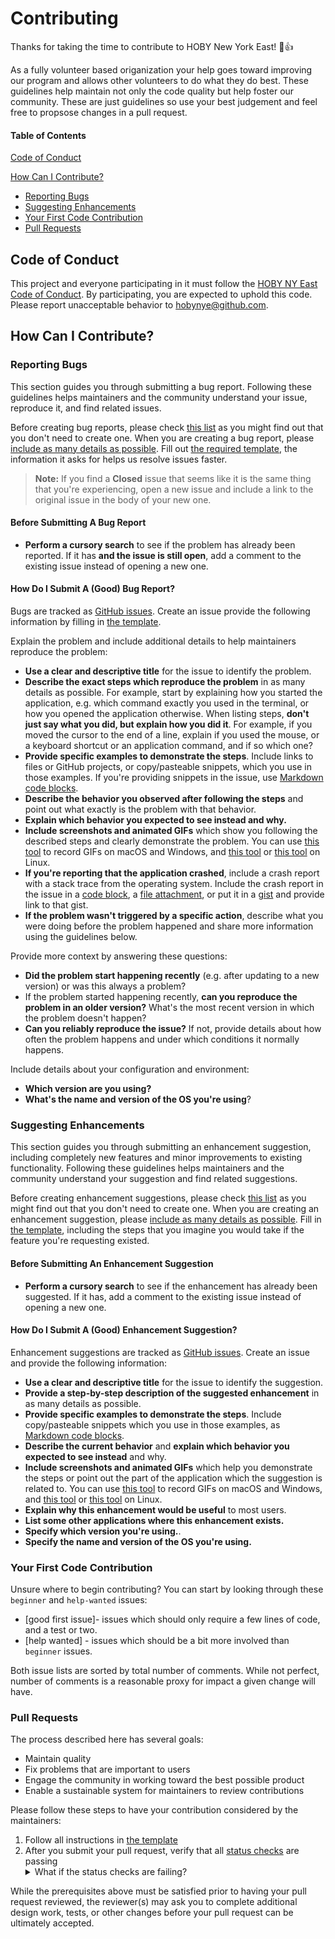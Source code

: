 # Contributing

Thanks for taking the time to contribute to HOBY New York East! :tada::+1:

As a fully volunteer based origanization your help goes toward improving our program and allows other volunteers to 
do what they do best. These guidelines help maintain not only the code quality but help foster our community. These are
just guidelines so use your best judgement and feel free to propsose changes in a pull request.

#### Table of Contents

[Code of Conduct](#code-of-conduct)

[How Can I Contribute?](#how-can-i-contribute)
  * [Reporting Bugs](#reporting-bugs)
  * [Suggesting Enhancements](#suggesting-enhancements)
  * [Your First Code Contribution](#your-first-code-contribution)
  * [Pull Requests](#pulls-requests)
  
## Code of Conduct

This project and everyone participating in it must follow the [HOBY NY East Code of Conduct](CODE_OF_CONDUCT.md). By 
participating, you are expected to uphold this code. Please report unacceptable behavior to 
[hobynye@github.com](mailto:hobynye@github.com).

## How Can I Contribute?

### Reporting Bugs

This section guides you through submitting a bug report. Following these guidelines helps maintainers and the community 
understand your issue, reproduce it, and find related issues.

Before creating bug reports, please check [this list](#before-submitting-a-bug-report) as you might find out that you 
don't need to create one. When you are creating a bug report, please 
[include as many details as possible](#how-do-i-submit-a-good-bug-report). Fill out [the required template](.github/ISSUE_TEMPLATE/bug_report.md),
the information it asks for helps us resolve issues faster.

> **Note:** If you find a **Closed** issue that seems like it is the same thing that you're experiencing, open a new issue and 
include a link to the original issue in the body of your new one.

#### Before Submitting A Bug Report

* **Perform a cursory search** to see if the problem has already been reported. If it has **and the issue is still open**, add 
a comment to the existing issue instead of opening a new one.

#### How Do I Submit A (Good) Bug Report?

Bugs are tracked as [GitHub issues](https://guides.github.com/features/issues/). Create an issue provide the following 
information by filling in [the template](.github/ISSUE_TEMPLATE/bug_report.md).

Explain the problem and include additional details to help maintainers reproduce the problem:

* **Use a clear and descriptive title** for the issue to identify the problem.
* **Describe the exact steps which reproduce the problem** in as many details as possible. For example, start by explaining 
how you started the application, e.g. which command exactly you used in the terminal, or how you opened the application otherwise. 
When listing steps, **don't just say what you did, but explain how you did it**. For example, if you moved the cursor to the end 
of a line, explain if you used the mouse, or a keyboard shortcut or an application command, and if so which one?
* **Provide specific examples to demonstrate the steps**. Include links to files or GitHub projects, or copy/pasteable snippets, 
which you use in those examples. If you're providing snippets in the issue, use 
[Markdown code blocks](https://help.github.com/articles/markdown-basics/#multiple-lines).
* **Describe the behavior you observed after following the steps** and point out what exactly is the problem with that behavior.
* **Explain which behavior you expected to see instead and why.**
* **Include screenshots and animated GIFs** which show you following the described steps and clearly demonstrate the problem. 
You can use [this tool](https://www.cockos.com/licecap/) to record GIFs on macOS and Windows, and 
[this tool](https://github.com/colinkeenan/silentcast) or [this tool](https://github.com/GNOME/byzanz) on Linux.
* **If you're reporting that the application crashed**, include a crash report with a stack trace from the operating system. 
Include the crash report in the issue in a [code block](https://help.github.com/articles/markdown-basics/#multiple-lines), 
a [file attachment](https://help.github.com/articles/file-attachments-on-issues-and-pull-requests/), or put it in a 
[gist](https://gist.github.com/) and provide link to that gist.
* **If the problem wasn't triggered by a specific action**, describe what you were doing before the problem happened and 
share more information using the guidelines below.

Provide more context by answering these questions:

* **Did the problem start happening recently** (e.g. after updating to a new version) or was this always a problem?
* If the problem started happening recently, **can you reproduce the problem in an older version?** What's the most 
recent version in which the problem doesn't happen?
* **Can you reliably reproduce the issue?** If not, provide details about how often the problem happens and under which conditions 
it normally happens.

Include details about your configuration and environment:

* **Which version are you using?** 
* **What's the name and version of the OS you're using**?

### Suggesting Enhancements

This section guides you through submitting an enhancement suggestion, including completely new features and minor improvements to 
existing functionality. Following these guidelines helps maintainers and the community understand your suggestion and find related
suggestions.

Before creating enhancement suggestions, please check [this list](#before-submitting-an-enhancement-suggestion) as you might find
out that you don't need to create one. When you are creating an enhancement suggestion, please 
[include as many details as possible](#how-do-i-submit-a-good-enhancement-suggestion). Fill in [the template](.github/ISSUE_TEMPLATE/feature_request.md), 
including the steps that you imagine you would take if the feature you're requesting existed.

#### Before Submitting An Enhancement Suggestion

* **Perform a cursory search** to see if the enhancement has already been suggested. If it has, add a comment to the existing 
issue instead of opening a new one.

#### How Do I Submit A (Good) Enhancement Suggestion?

Enhancement suggestions are tracked as [GitHub issues](https://guides.github.com/features/issues/). Create an issue and provide
the following information:

* **Use a clear and descriptive title** for the issue to identify the suggestion.
* **Provide a step-by-step description of the suggested enhancement** in as many details as possible.
* **Provide specific examples to demonstrate the steps**. Include copy/pasteable snippets which you use in those examples, as 
[Markdown code blocks](https://help.github.com/articles/markdown-basics/#multiple-lines).
* **Describe the current behavior** and **explain which behavior you expected to see instead** and why.
* **Include screenshots and animated GIFs** which help you demonstrate the steps or point out the part of the application which 
the suggestion is related to. You can use [this tool](https://www.cockos.com/licecap/) to record GIFs on macOS and Windows, and 
[this tool](https://github.com/colinkeenan/silentcast) or [this tool](https://github.com/GNOME/byzanz) on Linux.
* **Explain why this enhancement would be useful** to most users.
* **List some other applications where this enhancement exists.**
* **Specify which version you're using.**.
* **Specify the name and version of the OS you're using.**

### Your First Code Contribution

Unsure where to begin contributing? You can start by looking through these `beginner` and `help-wanted` issues:

* [good first issue]- issues which should only require a few lines of code, and a test or two.
* [help wanted] - issues which should be a bit more involved than `beginner` issues.

Both issue lists are sorted by total number of comments. While not perfect, number of comments is a reasonable proxy for impact
a given change will have.

### Pull Requests

The process described here has several goals:

- Maintain quality
- Fix problems that are important to users
- Engage the community in working toward the best possible product
- Enable a sustainable system for maintainers to review contributions

Please follow these steps to have your contribution considered by the maintainers:

1. Follow all instructions in [the template](.github/ISSUE_TEMPLATE/feature_request.md)
2. After you submit your pull request, verify that all [status checks](https://help.github.com/articles/about-status-checks/) 
are passing <details><summary>What if the status checks are failing?</summary>If a status check is failing, and you believe that 
the failure is unrelated to your change, please leave a comment on the pull request explaining why you believe the failure is 
unrelated. A maintainer will re-run the status check for you. If we conclude that the failure was a false positive, then we will 
open an issue to track that problem with our status check suite.</details>

While the prerequisites above must be satisfied prior to having your pull request reviewed, the reviewer(s) may ask you to complete 
additional design work, tests, or other changes before your pull request can be ultimately accepted.
